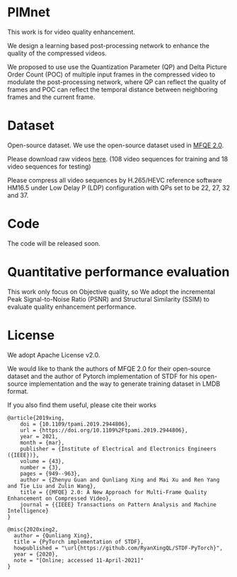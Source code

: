 # PIMnet
This work is for video quality enhancement.

We design a learning based post-processing network to enhance the quality of the compressed videos.

We proposed to use use the Quantization Parameter (QP) and Delta Picture Order Count (POC) of multiple input frames in the compressed video to modulate the post-processing network, where QP can reflect the quality of frames and POC can reflect the temporal distance between neighboring frames and the current frame.


# Dataset
Open-source dataset.
We use the open-source dataset used in [MFQE 2.0](https://github.com/RyanXingQL/MFQEv2.0).

Please download raw videos [here](https://github.com/RyanXingQL/MFQEv2.0/wiki/MFQEv2-Dataset). (108 video sequences for training and 18 video sequences for testing)

Please compress all video sequences by H.265/HEVC reference software HM16.5 under Low Delay P (LDP) configuration with QPs set to be 22, 27, 32 and 37.


# Code
The code will be released soon.


# Quantitative performance evaluation
This work only focus on Objective quality, so We adopt the incremental Peak Signal-to-Noise Ratio (PSNR) and Structural Similarity (SSIM) to evaluate quality enhancement performance.


# License
We adopt Apache License v2.0.

We would like to thank the authors of MFQE 2.0 for their open-source dataset and the author of Pytorch implementation of STDF for his open-source implementation and the way to generate training dataset in LMDB format.

If you also find them useful, please cite their works
```
@article{2019xing,
    doi = {10.1109/tpami.2019.2944806},
    url = {https://doi.org/10.1109%2Ftpami.2019.2944806},
    year = 2021,
    month = {mar},
    publisher = {Institute of Electrical and Electronics Engineers ({IEEE})},
    volume = {43},
    number = {3},
    pages = {949--963},
    author = {Zhenyu Guan and Qunliang Xing and Mai Xu and Ren Yang and Tie Liu and Zulin Wang},
    title = {{MFQE} 2.0: A New Approach for Multi-Frame Quality Enhancement on Compressed Video},
    journal = {{IEEE} Transactions on Pattern Analysis and Machine Intelligence}
}

@misc{2020xing2,
  author = {Qunliang Xing},
  title = {PyTorch implementation of STDF},
  howpublished = "\url{https://github.com/RyanXingQL/STDF-PyTorch}",
  year = {2020}, 
  note = "[Online; accessed 11-April-2021]"
}
```
